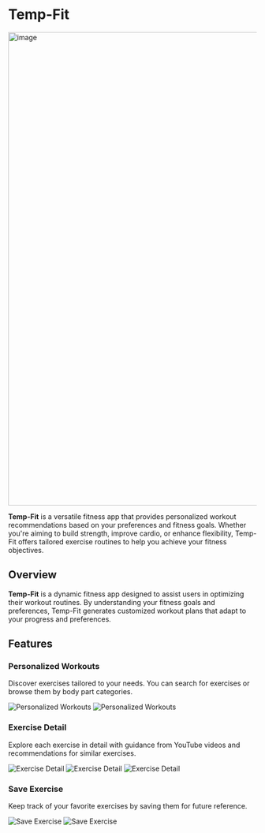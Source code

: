 # Temp-Fit

<img width="960" alt="image" src="https://github.com/abhinav-217/temp-fit/raw/main/assets/85096129/be986eb6-6704-4ae9-9b0f-c2b238535e83.png">

**Temp-Fit** is a versatile fitness app that provides personalized workout recommendations based on your preferences and fitness goals. Whether you're aiming to build strength, improve cardio, or enhance flexibility, Temp-Fit offers tailored exercise routines to help you achieve your fitness objectives.

## Overview

**Temp-Fit** is a dynamic fitness app designed to assist users in optimizing their workout routines. By understanding your fitness goals and preferences, Temp-Fit generates customized workout plans that adapt to your progress and preferences.

## Features

### Personalized Workouts

Discover exercises tailored to your needs. You can search for exercises or browse them by body part categories.

![Personalized Workouts](https://github.com/abhinav-217/temp-fit/raw/main/assets/85096129/39039dd1-a3d0-4204-affa-91bcbf8ce599.png)
![Personalized Workouts](https://github.com/abhinav-217/temp-fit/raw/main/assets/85096129/9f96d1f7-479b-4cae-be9d-ab66853691ba.png)

### Exercise Detail

Explore each exercise in detail with guidance from YouTube videos and recommendations for similar exercises.

![Exercise Detail](https://github.com/abhinav-217/temp-fit/raw/main/assets/85096129/54cb85af-65c6-46dd-bb58-98b8a39c8f87.png)
![Exercise Detail](https://github.com/abhinav-217/temp-fit/raw/main/assets/85096129/cf40c921-3cc8-4337-b42a-e311d428b358.png)
![Exercise Detail](https://github.com/abhinav-217/temp-fit/raw/main/assets/85096129/4c8f2552-f540-4a66-9d61-7f154ab2c8ac.png)

### Save Exercise

Keep track of your favorite exercises by saving them for future reference.

![Save Exercise](https://github.com/abhinav-217/temp-fit/raw/main/assets/85096129/17080807-29b6-4a82-a4d5-d87ef8bdbbba.png)
![Save Exercise](https://github.com/abhinav-217/temp-fit/raw/main/assets/85096129/c1a42f42-2538-410d-93bd-f6c18a6841be.png)
